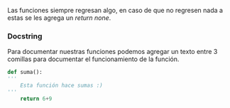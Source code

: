 Las funciones siempre regresan algo, en caso de que no regresen nada a estas se les agrega un *return none*.

### Docstring
Para documentar nuestras funciones podemos agregar un texto entre 3 comillas para documentar el funcionamiento de la función.
```python
def suma():
'''
	Esta función hace sumas :)
'''
	return 6+9
```


